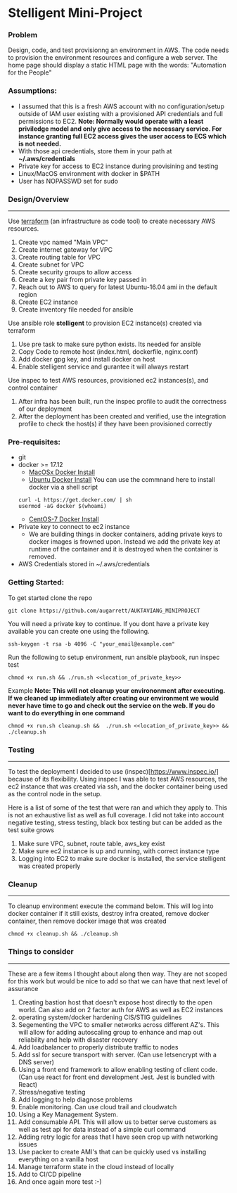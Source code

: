 # Stelligent Mini-Project

### Problem
Design, code, and test provisionng an environment in AWS.  The code needs to provision the environment resources and configure a web server.  The home page should display a static HTML page with the words: "Automation for the People"

### Assumptions:
- I assumed that this is a fresh AWS account with no configuration/setup outside of IAM user existing with a provisioned API credentials and full permissions to EC2. 
**Note: Normally would operate with a least priviledge model and only give access to the necessary service. For instance granting full EC2 access gives the user access to ECS which is not needed.**
- With those api credentials, store them in your path at **~/.aws/credentials**
- Private key for access to EC2 instance during provisining and testing
- Linux/MacOS environment with docker in $PATH
- User has NOPASSWD set for sudo


### Design/Overview
---
Use [terraform](https://www.terraform.io/) (an infrastructure as code tool) to create necessary AWS resources.
1) Create vpc named "Main VPC"
2) Create internet gateway for VPC
3) Create routing table for VPC
4) Create subnet for VPC
5) Create security groups to allow access
6) Create a key pair from private key passed in
7) Reach out to AWS to query for latest Ubuntu-16.04 ami in the default region
8) Create EC2 instance
9) Create inventory file needed for ansible

Use ansible role **stelligent** to provision EC2 instance(s) created via terraform
1) Use pre task to make sure python exists. Its needed for ansible
2) Copy Code to remote host (index.html, dockerfile, nginx.conf)
3) Add docker gpg key, and install docker on host
4) Enable stelligent service and gurantee it will always restart

Use inspec to test AWS resources, provisioned ec2 instances(s), and control container
1) After infra has been built, run the inspec profile to audit the correctness of our deployment
2) After the deployment has been created and verified, use the integration profile to check the host(s) if they have been provisioned correctly



### Pre-requisites:
- git
- docker >= 17.12
    - [MacOSx Docker Install](https://docs.docker.com/docker-for-mac/install/)
    - [Ubuntu Docker Install](https://docs.docker.com/install/linux/docker-ce/ubuntu/)
    You can use the commnand here to install docker via a shell script
    ```
    curl -L https://get.docker.com/ | sh
    usermod -aG docker $(whoami)
    ```
    - [CentOS-7 Docker Install](https://docs.docker.com/install/linux/docker-ce/centos/)
- Private key to connect to ec2 instance 
    -  We are building things in docker containers, adding private keys to docker images is frowned upon. Instead we add the private key at runtime of the container and it is destroyed when the container is removed.
- AWS Credentials stored in ~/.aws/credentials

### Getting Started:
To get started clone the repo
```
git clone https://github.com/augarrett/AUKTAVIANG_MINIPROJECT
```

You will need a private key to continue. If you dont have a private key available you can create one using the following.
```
ssh-keygen -t rsa -b 4096 -C "your_email@example.com"
```
Run the following to setup environment, run ansible playbook, run inspec test

```
chmod +x run.sh && ./run.sh <<location_of_private_key>>
```
Example
**Note: This will not cleanup your environonment after executing. If we cleaned up immediately after creating our environment we would never have time to go and check out the service on the web.  If you do want to do everything in one command**
```
chmod +x run.sh cleanup.sh &&  ./run.sh <<location_of_private_key>> && ./cleanup.sh
```

### Testing
---
To test the deployment I decided to use (inspec)[https://www.inspec.io/] because of its flexibility.  Using inspec I was able to test AWS resources, the ec2 instance that was created via ssh, and the docker container being used as the control node in the setup.

Here is a list of some of the test that were ran and which they apply to.  This is not an exhaustive list as well as full coverage.  I did not take into account negative testing, stress testing, black box testing but can be added as the test suite grows

1) Make sure VPC, subnet, route table, aws_key exist
2) Make sure ec2 instance is up and running, with correct instance type
3) Logging into EC2 to make sure docker is installed, the service stelligent was created properly
### Cleanup
---
To cleanup environment execute the command below.  This will log into docker container if it still exists, destroy infra created, remove docker container, then remove docker image that was created
```
chmod +x cleanup.sh && ./cleanup.sh
```


### Things to consider
---

These are a few items I thought about along then way.  They are not scoped for this work but would be nice to add so that we can have that next level of assurance 

1) Creating bastion host that doesn't expose host directly to the open world.  Can also add on 2 factor auth for AWS as well as EC2 instances
2) operating system/docker hardening CIS/STIG guidelines
3) Segementing the VPC to smaller networks across different AZ's. This will allow for adding autoscaling group to enhance and map out reliability and help with disaster recovery
4) Add loadbalancer to properly distribute traffic to nodes
5) Add ssl for secure transport with server. (Can use letsencrypt with a DNS server)
6) Using a front end framework to allow enabling testing of client code.  (Can use react for front end development Jest. Jest is bundled with React)
7) Stress/negative testing
8) Add logging to help diagnose problems
9) Enable monitoring.  Can use cloud trail and cloudwatch 
10) Using a Key Management System.
11) Add consumable API.  This will allow us to better serve customers as well as test api for data instead of a simple curl command
12) Adding retry logic for areas that I have seen crop up with networking issues
13) Use packer to create AMI's that can be quickly used vs installing everything on a vanilla host
14) Manage terraform state in the cloud instead of locally
15) Add to CI/CD pipeline
16) And once again more test :-)



